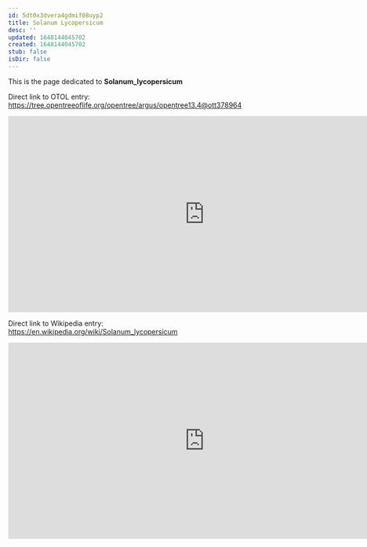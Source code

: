 ```yaml
---
id: 5dt0x3dvera4gdmif08uyp2
title: Solanum Lycopersicum
desc: ''
updated: 1648144045702
created: 1648144045702
stub: false
isDir: false
---
```

This is the page dedicated to **Solanum_lycopersicum**


Direct link to OTOL entry: https://tree.opentreeoflife.org/opentree/argus/opentree13.4@ott378964



<html>
    <body>
    <iframe src="https://tree.opentreeoflife.org/opentree/argus/opentree13.4@ott378964"
    width="800" height="400" frameborder="0" allowfullscreen> </iframe>
    </body>
</html>
    


Direct link to Wikipedia entry: https://en.wikipedia.org/wiki/Solanum_lycopersicum



<html>
    <body>
    <iframe src="https://en.wikipedia.org/wiki/Solanum_lycopersicum"
    width="800" height="400" frameborder="0" allowfullscreen> </iframe>
    </body>
</html>
    
